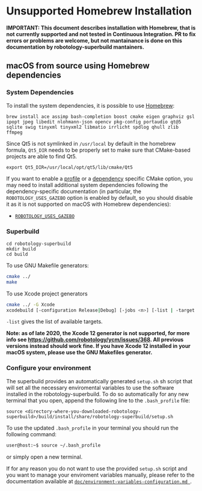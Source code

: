 Unsupported Homebrew Installation
=================================

**IMPORTANT: This document describes installation with Homebrew, that is not currently supported and not tested in Continuous Integration. PR to fix errors or problems are welcome, but not mantainance is done on this documentation by robotology-superbuild mantainers.** 

## macOS from source using Homebrew dependencies 

### System Dependencies
To install the system dependencies, it is possible to use [Homebrew](http://brew.sh/):
```
brew install ace assimp bash-completion boost cmake eigen graphviz gsl ipopt jpeg libedit nlohmann-json opencv pkg-config portaudio qt@5 sqlite swig tinyxml tinyxml2 libmatio irrlicht spdlog qhull zlib ffmpeg
```

Since Qt5 is not symlinked in `/usr/local` by default in the homebrew formula, `Qt5_DIR` needs to be properly set to make sure that CMake-based projects are able to find Qt5.
```
export Qt5_DIR=/usr/local/opt/qt5/lib/cmake/Qt5
```

If you want to enable a [profile](cmake-options.md#profile-cmake-options) or a [dependency](cmake-options.md#dependencies-cmake-options) specific CMake option, you may need to install additional system dependencies following the dependency-specific documentation (in particular, the `ROBOTOLOGY_USES_GAZEBO` option is enabled by default, so you should disable it as it is not supported on macOS with Homebrew dependencies):
* [`ROBOTOLOGY_USES_GAZEBO`](cmake-options.md#gazebo)

### Superbuild
```
cd robotology-superbuild
mkdir build
cd build
```

To use GNU Makefile generators:
```bash
cmake ../
make
```
To use Xcode project generators
```bash
cmake ../ -G Xcode
xcodebuild [-configuration Release|Debug] [-jobs <n>] [-list | -target <target_name>]
```
`-list` gives the list of available targets.

**Note: as of late 2020, the Xcode 12 generator is not supported, for more info see https://github.com/robotology/ycm/issues/368. 
  All previous versions instead should work fine. If you have Xcode 12 installed in your macOS system, please use the GNU Makefiles generator.**

### Configure your environment
The superbuild provides an automatically generated `setup.sh` sh script that will set all the necessary enviromental variables to use the software installed in the robotology-superbuild. To do so automatically for any new terminal that you open, append the following line to the `.bash_profile` file:
```
source <directory-where-you-downloaded-robotology-superbuild>/build/install/share/robotology-superbuild/setup.sh
```

To use the updated `.bash_profile` in your terminal you should run the following command:
```bash
user@host:~$ source ~/.bash_profile
```
or simply open a new terminal.

If for any reason you do not want to use the provided `setup.sh` script and you want to manage your enviroment variables manually, please refer to the documentation available at [`doc/environment-variables-configuration.md `](environment-variables-configuration.md).
